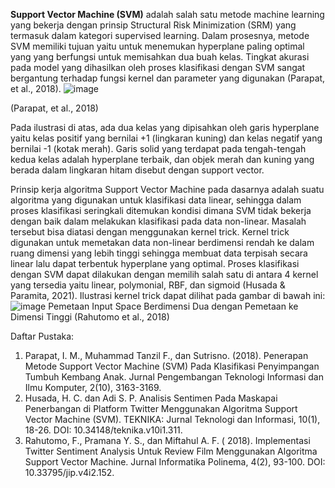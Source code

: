**Support Vector Machine (SVM)** adalah salah satu metode machine learning yang bekerja dengan prinsip Structural Risk Minimization (SRM) yang termasuk dalam kategori supervised learning. Dalam prosesnya, metode SVM memiliki tujuan yaitu untuk menemukan hyperplane paling optimal yang yang berfungsi untuk memisahkan dua buah kelas. Tingkat akurasi pada model yang dihasilkan oleh proses klasifikasi dengan SVM sangat bergantung terhadap fungsi kernel dan parameter yang digunakan (Parapat, et al., 2018).
![image](https://github.com/zargiteddy/Support-Vector-Machine-Projects/assets/72479466/01894d01-0fd7-4274-a119-a0165e1f5d26)

(Parapat, et al., 2018)

Pada ilustrasi di atas, ada dua kelas yang dipisahkan oleh garis hyperplane yaitu kelas positif yang bernilai +1 (lingkaran kuning) dan kelas negatif yang bernilai -1 (kotak merah). Garis solid yang terdapat pada tengah-tengah kedua kelas adalah hyperplane terbaik, dan objek merah dan kuning yang berada dalam lingkaran hitam disebut dengan support vector.

Prinsip kerja algoritma Support Vector Machine pada dasarnya adalah suatu algoritma yang digunakan untuk klasifikasi data linear, sehingga dalam proses klasifikasi seringkali ditemukan kondisi dimana SVM tidak bekerja dengan baik dalam melakukan klasifikasi pada data non-linear. Masalah tersebut bisa diatasi dengan menggunakan kernel trick. Kernel trick digunakan untuk memetakan data non-linear berdimensi rendah ke dalam ruang dimensi yang lebih tinggi sehingga membuat data terpisah secara linear lalu dapat terbentuk hyperplane yang optimal. Proses klasifikasi dengan SVM dapat dilakukan dengan memilih salah satu di antara 4 kernel yang tersedia yaitu linear, polymonial, RBF, dan sigmoid (Husada & Paramita, 2021). Ilustrasi kernel trick dapat dilihat pada gambar di bawah ini:
![image](https://github.com/zargiteddy/Support-Vector-Machine-Projects/assets/72479466/93b92bf6-51d8-4b73-bf44-37cd835bded1)
Pemetaan Input Space Berdimensi Dua dengan Pemetaan ke Dimensi Tinggi (Rahutomo et al., 2018)

Daftar Pustaka:
1. Parapat, I. M., Muhammad Tanzil F., dan Sutrisno. (2018). Penerapan Metode Support Vector Machine (SVM) Pada Klasifikasi Penyimpangan Tumbuh Kembang Anak. Jurnal Pengembangan Teknologi Informasi dan Ilmu Komputer, 2(10), 3163-3169.
2. Husada, H. C. dan Adi S. P. Analisis Sentimen Pada Maskapai Penerbangan di Platform Twitter Menggunakan Algoritma Support Vector Machine (SVM). TEKNIKA: Jurnal Teknologi dan Informasi, 10(1), 18-26. DOI: 10.34148/teknika.v10i1.311.
3. Rahutomo, F., Pramana Y. S., dan Miftahul A. F. ( 2018).  Implementasi Twitter Sentiment Analysis Untuk Review Film Menggunakan Algoritma Support Vector Machine. Jurnal Informatika Polinema, 4(2), 93-100. DOI: 10.33795/jip.v4i2.152.

